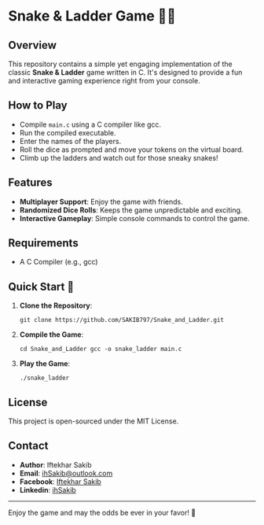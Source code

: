 # Snake & Ladder Game 🐍🎲

## Overview
This repository contains a simple yet engaging implementation of the classic **Snake & Ladder** game written in C. It's designed to provide a fun and interactive gaming experience right from your console.

## How to Play
- Compile `main.c` using a C compiler like gcc.
- Run the compiled executable.
- Enter the names of the players.
- Roll the dice as prompted and move your tokens on the virtual board.
- Climb up the ladders and watch out for those sneaky snakes!

## Features
- **Multiplayer Support**: Enjoy the game with friends.
- **Randomized Dice Rolls**: Keeps the game unpredictable and exciting.
- **Interactive Gameplay**: Simple console commands to control the game.

## Requirements
- A C Compiler (e.g., gcc)
## Quick Start 🚀

1. **Clone the Repository**:
  

   ```
   git clone https://github.com/SAKIB797/Snake_and_Ladder.git
   ```


3. **Compile the Game**:

   ```
   cd Snake_and_Ladder gcc -o snake_ladder main.c
   ```


3. **Play the Game**:

   ```
   ./snake_ladder
   ```


## License
This project is open-sourced under the MIT License.
## Contact
- **Author**: Iftekhar Sakib
- **Email**: ihSakib@outlook.com
- **Facebook**: <a href="https://www.facebook.com/SAKIB797" target="_blank" > Iftekhar Sakib </a>
- **Linkedin**: <a href="www.linkedin.com/in/ihsakib" target="_blank" > ihSakib </a>
---

Enjoy the game and may the odds be ever in your favor! 🎉
